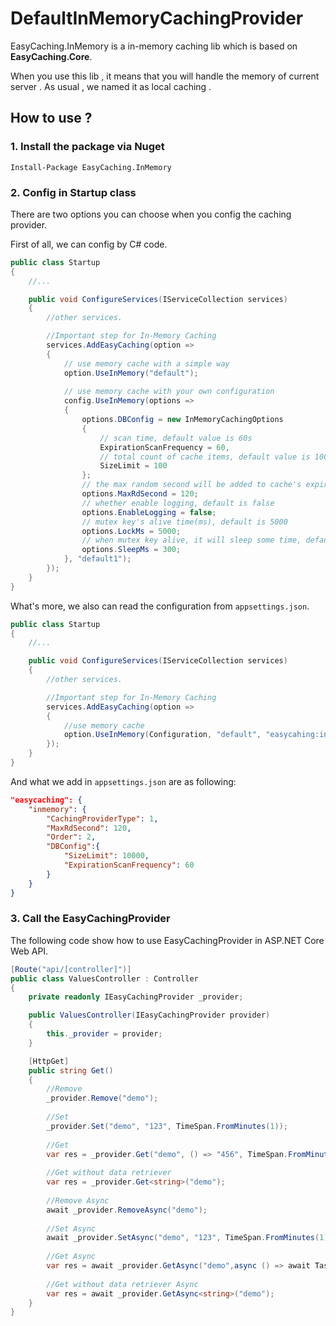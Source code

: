 # DefaultInMemoryCachingProvider

EasyCaching.InMemory is a in-memory caching lib which is based on **EasyCaching.Core**.

When you use this lib , it means that you will handle the memory of current server . As usual , we named it as local caching .

## How to use ?

### 1. Install the package via Nuget

```
Install-Package EasyCaching.InMemory
```

### 2. Config in Startup class

There are two options you can choose when you config the caching provider.

First of all, we can config by C# code.

```csharp
public class Startup
{
    //...

    public void ConfigureServices(IServiceCollection services)
    {
        //other services.

        //Important step for In-Memory Caching
        services.AddEasyCaching(option =>
        {
            // use memory cache with a simple way
            option.UseInMemory("default");
            
            // use memory cache with your own configuration
            config.UseInMemory(options => 
            {
                options.DBConfig = new InMemoryCachingOptions
                {
                    // scan time, default value is 60s
                    ExpirationScanFrequency = 60, 
                    // total count of cache items, default value is 10000
                    SizeLimit = 100 
                };
                // the max random second will be added to cache's expiration, default value is 120
                options.MaxRdSecond = 120;
                // whether enable logging, default is false
                options.EnableLogging = false;
                // mutex key's alive time(ms), default is 5000
                options.LockMs = 5000;
                // when mutex key alive, it will sleep some time, default is 300
                options.SleepMs = 300;
            }, "default1");
        });
    }
}
```

What's more, we also can read the configuration from `appsettings.json`.

```csharp
public class Startup
{
    //...

    public void ConfigureServices(IServiceCollection services)
    {
        //other services.

        //Important step for In-Memory Caching
        services.AddEasyCaching(option =>
        {
            //use memory cache
            option.UseInMemory(Configuration, "default", "easycahing:inmemory");
        });
    }
}
```

And what we add in `appsettings.json` are as following:

```JSON
"easycaching": {
    "inmemory": {
        "CachingProviderType": 1,
        "MaxRdSecond": 120,
        "Order": 2,
        "DBConfig":{
            "SizeLimit": 10000,
            "ExpirationScanFrequency": 60
        }
    }
}
```

### 3. Call the EasyCachingProvider

The following code show how to use EasyCachingProvider in ASP.NET Core Web API.

```csharp
[Route("api/[controller]")]
public class ValuesController : Controller
{
    private readonly IEasyCachingProvider _provider;

    public ValuesController(IEasyCachingProvider provider)
    {
        this._provider = provider;
    }

    [HttpGet]
    public string Get()
    {
        //Remove
        _provider.Remove("demo");
        
        //Set
        _provider.Set("demo", "123", TimeSpan.FromMinutes(1));
            
        //Get
        var res = _provider.Get("demo", () => "456", TimeSpan.FromMinutes(1));
        
        //Get without data retriever
        var res = _provider.Get<string>("demo");
        
        //Remove Async
        await _provider.RemoveAsync("demo");
           
        //Set Async
        await _provider.SetAsync("demo", "123", TimeSpan.FromMinutes(1));   
            
        //Get Async    
        var res = await _provider.GetAsync("demo",async () => await Task.FromResult("456"), TimeSpan.FromMinutes(1));   
        
        //Get without data retriever Async
        var res = await _provider.GetAsync<string>("demo");
    }
}
```